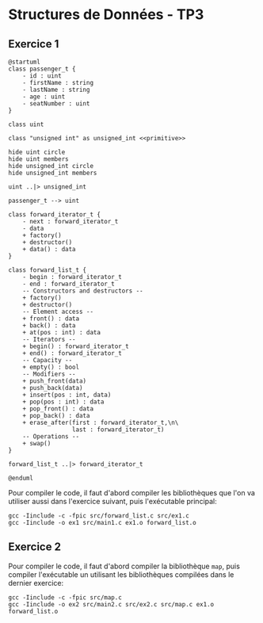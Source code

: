 # Structures de Données - TP3

## Exercice 1

```plantuml
@startuml
class passenger_t {
    - id : uint
    - firstName : string
    - lastName : string
    - age : uint
    - seatNumber : uint
}

class uint

class "unsigned int" as unsigned_int <<primitive>>

hide uint circle
hide uint members
hide unsigned_int circle
hide unsigned_int members

uint ..|> unsigned_int

passenger_t --> uint

class forward_iterator_t {
    - next : forward_iterator_t
    - data
    + factory()
    + destructor()
    + data() : data
}

class forward_list_t {
    - begin : forward_iterator_t
    - end : forward_iterator_t
    -- Constructors and destructors --
    + factory()
    + destructor()
    -- Element access --
    + front() : data
    + back() : data
    + at(pos : int) : data
    -- Iterators --
    + begin() : forward_iterator_t
    + end() : forward_iterator_t
    -- Capacity --
    + empty() : bool
    -- Modifiers --
    + push_front(data)
    + push_back(data)
    + insert(pos : int, data)
    + pop(pos : int) : data
    + pop_front() : data
    + pop_back() : data
    + erase_after(first : forward_iterator_t,\n\
                  last : forward_iterator_t)
    -- Operations --
    + swap()
}

forward_list_t ..|> forward_iterator_t

@enduml
```

Pour compiler le code, il faut d'abord compiler les bibliothèques que l'on va utiliser aussi dans l'exercice suivant, puis l'exécutable principal:

```shell
gcc -Iinclude -c -fpic src/forward_list.c src/ex1.c
gcc -Iinclude -o ex1 src/main1.c ex1.o forward_list.o
```

## Exercice 2

Pour compiler le code, il faut d'abord compiler la bibliothèque `map`, puis compiler l'exécutable un utilisant les bibliothèques compilées dans le dernier exercice:

```shell
gcc -Iinclude -c -fpic src/map.c
gcc -Iinclude -o ex2 src/main2.c src/ex2.c src/map.c ex1.o forward_list.o
```
